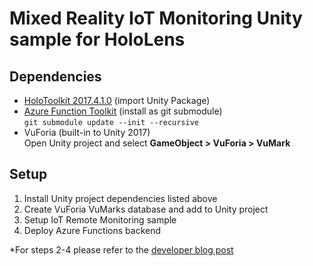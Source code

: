# Mixed Reality IoT Monitoring Unity sample for HoloLens

## Dependencies
- [HoloToolkit 2017.4.1.0](https://github.com/Microsoft/MixedRealityToolkit-Unity/releases/download/2017.4.1.0/HoloToolkit-Unity-2017.4.1.0.unitypackage) (import Unity Package)
- [Azure Function Toolkit](https://github.com/Unity3dAzure/AzureFunctionToolkit)
  (install as git submodule)  
  `git submodule update --init --recursive`
- VuForia (built-in to Unity 2017)  
  Open Unity project and select **GameObject > VuForia > VuMark**

## Setup

1. Install Unity project dependencies listed above
2. Create VuForia VuMarks database and add to Unity project
3. Setup IoT Remote Monitoring sample
4. Deploy Azure Functions backend

*For steps 2-4 please refer to the [developer blog post](http://www.deadlyfingers.net/gamedev/unity3d/custom-vuforia-vumarks-to-identify-iot-devices-with-hololens//)